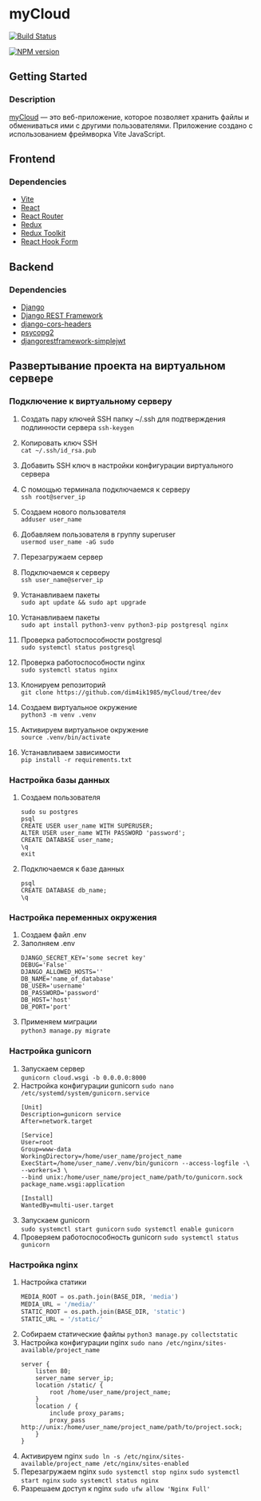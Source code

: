 # myCloud

[![Build Status](https://github.com/dim4ik1985/myCloud/actions/workflows/build.yml/badge.svg)](https://github.com/dim4ik1985/myCloud/actions/workflows/build.yml)

[![NPM version](https://img.shields.io/npm/v/mycloud.svg)](https://github.com/dim4ik1985/myCloud)

## Getting Started

### Description

[myCloud](https://github.com/dim4ik1985/myCloud) — это веб-приложение, которое позволяет хранить файлы и обмениваться ими с другими пользователями. Приложение создано с использованием фреймворка Vite JavaScript.

## Frontend


### Dependencies

- [Vite](https://vitejs.dev/)
- [React](https://reactjs.org/)
- [React Router](https://reactrouter.com/)
- [Redux](https://redux.js.org/)
- [Redux Toolkit](https://redux-toolkit.js.org/)
- [React Hook Form](https://react-hook-form.com/)

## Backend

### Dependencies

- [Django](https://www.djangoproject.com/)
- [Django REST Framework](https://www.django-rest-framework.org/)
- [django-cors-headers](https://pypi.org/project/django-cors-headers/)
- [psycopg2](https://www.psycopg.org/)
- [djangorestframework-simplejwt](https://django-rest-framework-simplejwt.readthedocs.io/en/latest/)


## Развертывание проекта на виртуальном сервере


### Подключение к виртуальному серверу

1. Создать пару ключей SSH папку ~/.ssh для подтверждения подлинности сервера
    `ssh-keygen`  
    
2. Копировать ключ SSH   
    `cat ~/.ssh/id_rsa.pub`

3. Добавить SSH ключ в настройки конфигурации виртуального сервера
4. С помощью терминала подключаемся к серверу  
    `ssh root@server_ip`
5. Создаем нового пользователя  
    `adduser user_name`
6. Добавляем пользователя в группу superuser  
    `usermod user_name -aG sudo`
7. Перезагружаем сервер
8. Подключаемся к серверу  
    `ssh user_name@server_ip`
9. Устанавливаем пакеты  
    `sudo apt update && sudo apt upgrade`
10. Устанавливаем пакеты  
    `sudo apt install python3-venv python3-pip postgresql nginx`
11. Проверка работоспособности postgresql  
    `sudo systemctl status postgresql`
12. Проверка работоспособности nginx  
    `sudo systemctl status nginx`
13. Клонируем репозиторий   
    `git clone https://github.com/dim4ik1985/myCloud/tree/dev`
14. Создаем виртуальное окружение  
    `python3 -m venv .venv`
15. Активируем виртуальное окружение  
    `source .venv/bin/activate`
16. Устанавливаем зависимости  
    `pip install -r requirements.txt`

### Настройка базы данных

1. Создаем пользователя  
    ```postresql
   sudo su postgres
   psql
   CREATE USER user_name WITH SUPERUSER;
   ALTER USER user_name WITH PASSWORD 'password';
   CREATE DATABASE user_name;
   \q
   exit
    ```

2. Подключаемся к базе данных
   ```postresql
   psql
   CREATE DATABASE db_name;
   \q
   ```

 ### Настройка переменных окружения

1. Создаем файл .env
2. Заполняем .env  
     ```dotenv
    DJANGO_SECRET_KEY='some secret key'
    DEBUG='False'
    DJANGO_ALLOWED_HOSTS=''
    DB_NAME='name_of_database'
    DB_USER='username'
    DB_PASSWORD='password'
    DB_HOST='host'
    DB_PORT='port'
     ```
3. Применяем миграции  
    `python3 manage.py migrate`  


### Настройка gunicorn

1. Запускаем сервер  
    `gunicorn cloud.wsgi -b 0.0.0.0:8000`
2. Настройка конфигурации gunicorn
    `sudo nano /etc/systemd/system/gunicorn.service`
    ```gunicorn.service
    [Unit]
    Description=gunicorn service
    After=network.target
   
    [Service]
    User=root
    Group=www-data
    WorkingDirectory=/home/user_name/project_name
    ExecStart=/home/user_name/.venv/bin/gunicorn --access-logfile -\
    --workers=3 \
    --bind unix:/home/user_name/project_name/path/to/gunicorn.sock package_name.wsgi:application
   
    [Install]
    WantedBy=multi-user.target
    ```
3. Запускаем gunicorn  
    `sudo systemctl start gunicorn`
    `sudo systemctl enable gunicorn`
4. Проверяем работоспособность gunicorn
    `sudo systemctl status gunicorn`

### Настройка nginx

1. Настройка статики
    ```settings.py
    MEDIA_ROOT = os.path.join(BASE_DIR, 'media')
    MEDIA_URL = '/media/'
    STATIC_ROOT = os.path.join(BASE_DIR, 'static')
    STATIC_URL = '/static/'
   ```
2. Собираем статические файлы
    `python3 manage.py collectstatic`
3. Настройка конфигурации nginx
    `sudo nano /etc/nginx/sites-available/project_name`
    ```cloud
    server {
        listen 80;
        server_name server_ip;
        location /static/ {
            root /home/user_name/project_name;
        }
        location / {
            include proxy_params;
            proxy_pass http://unix:/home/user_name/project_name/path/to/project.sock;
        }
    }
    ```
4. Активируем nginx
    `sudo ln -s /etc/nginx/sites-available/project_name /etc/nginx/sites-enabled`
5. Перезагружаем nginx
    `sudo systemctl stop nginx`
    `sudo systemctl start nginx`
    `sudo systemctl status nginx`
6. Разрешаем доступ к nginx 
    `sudo ufw allow 'Nginx Full'`
   
    

    





